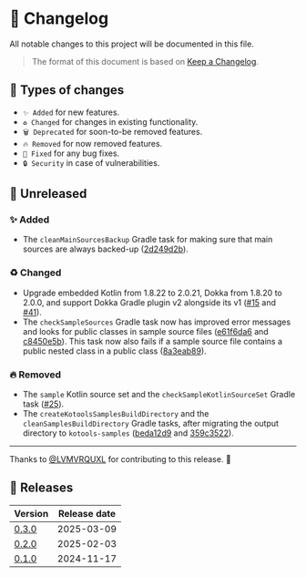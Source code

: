# 🔄 Changelog

All notable changes to this project will be documented in this file.

> The format of this document is based on
> [Keep a Changelog](https://keepachangelog.com/en/1.1.0).

## 🤔 Types of changes

- `✨ Added` for new features.
- `♻️ Changed` for changes in existing functionality.
- `🗑️ Deprecated` for soon-to-be removed features.
- `🔥 Removed` for now removed features.
- `🐛 Fixed` for any bug fixes.
- `🔒 Security` in case of vulnerabilities.

## 🚧 Unreleased

### ✨ Added

- The `cleanMainSourcesBackup` Gradle task for making sure that main sources are
  always backed-up ([2d249d2b]).

### ♻️ Changed

- Upgrade embedded Kotlin from 1.8.22 to 2.0.21, Dokka from 1.8.20 to 2.0.0, and
  support Dokka Gradle plugin v2 alongside its v1 ([#15] and [#41]).
- The `checkSampleSources` Gradle task now has improved error messages and looks
  for public classes in sample source files ([e61f6da6] and [c8450e5b]). This
  task now also fails if a sample source file contains a public nested class in
  a public class ([8a3eab89]).

### 🔥 Removed

- The `sample` Kotlin source set and the `checkSampleKotlinSourceSet` Gradle
  task ([#25]).
- The `createKotoolsSamplesBuildDirectory` and the `cleanSamplesBuildDirectory`
  Gradle tasks, after migrating the output directory to `kotools-samples`
  ([beda12d9] and [359c3522]).

---

Thanks to [@LVMVRQUXL] for contributing to this release. 🙏

[@LVMVRQUXL]: https://github.com/LVMVRQUXL
[#15]: https://github.com/kotools/samples/issues/15
[#25]: https://github.com/kotools/samples/issues/25
[#41]: https://github.com/kotools/samples/issues/41
[2d249d2b]: https://github.com/kotools/samples/commit/2d249d2b
[359c3522]: https://github.com/kotools/samples/commit/359c3522
[8a3eab89]: https://github.com/kotools/samples/commit/8a3eab89
[beda12d9]: https://github.com/kotools/samples/commit/beda12d9
[c8450e5b]: https://github.com/kotools/samples/commit/c8450e5b
[e61f6da6]: https://github.com/kotools/samples/commit/e61f6da6

## 🔖 Releases

| Version | Release date |
|---------|--------------|
| [0.3.0] | 2025-03-09   |
| [0.2.0] | 2025-02-03   |
| [0.1.0] | 2024-11-17   |

[0.3.0]: https://github.com/kotools/samples/releases/tag/0.3.0
[0.2.0]: https://github.com/kotools/samples/releases/tag/0.2.0
[0.1.0]: https://github.com/kotools/samples/releases/tag/0.1.0
